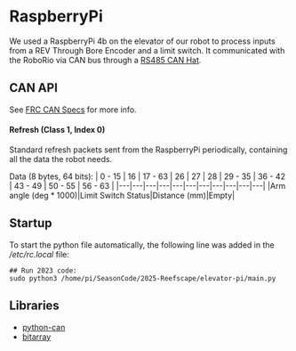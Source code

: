 # RaspberryPi
We used a RaspberryPi 4b on the elevator of our robot to process inputs from a REV Through Bore Encoder and a limit switch. It communicated with the RoboRio via CAN bus through a [RS485 CAN Hat](https://www.waveshare.com/rs485-can-hat.htm).

## CAN API
See [FRC CAN Specs](https://docs.wpilib.org/en/stable/docs/software/can-devices/can-addressing.html) for more info.

#### Refresh (Class 1, Index 0)
Standard refresh packets sent from the RaspberryPi periodically, containing all the data the robot needs.

Data (8 bytes, 64 bits):
| 0 - 15 | 16 | 17 - 63 | 26 | 27 | 28 | 29 - 35 | 36 - 42 | 43 - 49 | 50 - 55 | 56 - 63 |
|---|---|---|---|---|---|---|---|---|---|---|
|Arm angle (deg * 1000)|Limit Switch Status|Distance (mm)|Empty|

## Startup
To start the python file automatically, the following line was added in the */etc/rc.local* file:
```
## Run 2023 code:
sudo python3 /home/pi/SeasonCode/2025-Reefscape/elevator-pi/main.py
```

## Libraries
- [python-can](https://pypi.org/project/python-can/)
- [bitarray](https://pypi.org/project/bitarray/)